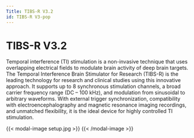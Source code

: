 ```yaml
---
Title: TIBS-R V3.2
id: TIBS-R V3-pop
---
```

# TIBS-R V3.2

Temporal interference (TI) stimulation is a non-invasive technique that uses overlapping electrical fields to modulate brain activity of deep brain targets. The Temporal Interference Brain Stimulator for Research (TIBS-R) is the leading technology for research and clinical studies using this innovative approach. It supports up to 8 synchronous stimulation channels, a broad carrier frequency range (DC – 100 kHz), and modulation from sinusoidal to arbitrary waveforms. With external trigger synchronization, compatibility with electroencephalography and magnetic resonance imaging recordings, and unmatched flexibility, it is the ideal device for highly controlled TI stimulation.

{{< modal-image setup.jpg >}}
{{< /modal-image >}}

